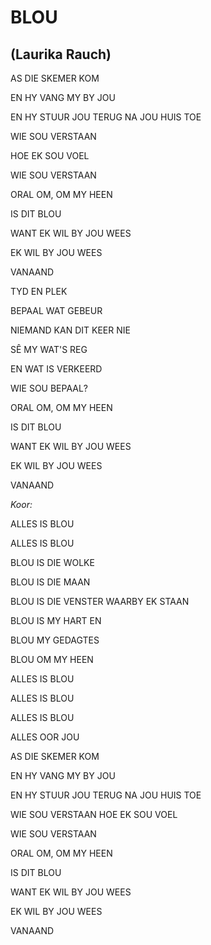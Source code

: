 # BLOU
## (Laurika Rauch)

AS DIE SKEMER KOM

EN HY VANG MY BY JOU

EN HY STUUR JOU TERUG NA JOU HUIS TOE

WIE SOU VERSTAAN

HOE EK SOU VOEL

WIE SOU VERSTAAN

ORAL OM, OM MY HEEN

IS DIT BLOU

WANT EK WIL BY JOU WEES

EK WIL BY JOU WEES

VANAAND


TYD EN PLEK

BEPAAL WAT GEBEUR

NIEMAND KAN DIT KEER NIE

SÊ MY WAT'S REG

EN WAT IS VERKEERD

WIE SOU BEPAAL?

ORAL OM, OM MY HEEN

IS DIT BLOU

WANT EK WIL BY JOU WEES

EK WIL BY JOU WEES

VANAAND


_Koor:_

ALLES IS BLOU

ALLES IS BLOU

BLOU IS DIE WOLKE

BLOU IS DIE MAAN

BLOU IS DIE VENSTER WAARBY EK STAAN

BLOU IS MY HART EN

BLOU MY GEDAGTES

BLOU OM MY HEEN

ALLES IS BLOU

ALLES IS BLOU

ALLES IS BLOU

ALLES OOR JOU


AS DIE SKEMER KOM

EN HY VANG MY BY JOU

EN HY STUUR JOU TERUG NA JOU HUIS TOE

WIE SOU VERSTAAN HOE EK SOU VOEL

WIE SOU VERSTAAN

ORAL OM, OM MY HEEN

IS DIT BLOU

WANT EK WIL BY JOU WEES

EK WIL BY JOU WEES

VANAAND

